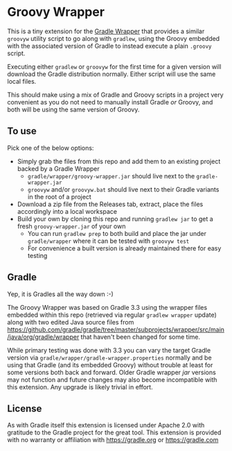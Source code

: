 # Groovy Wrapper

This is a tiny extension for the [Gradle Wrapper](https://docs.gradle.org/current/userguide/gradle_wrapper.html) that provides a similar `groovyw` utility script to go along with `gradlew`, using the Groovy embedded with the associated version of Gradle to instead execute a plain `.groovy` script.

Executing either `gradlew` or `groovyw` for the first time for a given version will download the Gradle distribution normally. Either script will use the same local files.

This should make using a mix of Gradle and Groovy scripts in a project very convenient as you do not need to manually install Gradle *or* Groovy, and both will be using the same version of Groovy.

## To use

Pick one of the below options:

* Simply grab the files from this repo and add them to an existing project backed by a Gradle Wrapper
    * `gradle/wrapper/groovy-wrapper.jar` should live next to the `gradle-wrapper.jar`
    * `groovyw` and/or `groovyw.bat` should live next to their Gradle variants in the root of a project
* Download a zip file from the Releases tab, extract, place the files accordingly into a local workspace
* Build your own by cloning this repo and running `gradlew jar` to get a fresh `groovy-wrapper.jar` of your own
    * You can run `gradlew prep` to both build and place the jar under `gradle/wrapper` where it can be tested with `groovyw test`
    * For convenience a built version is already maintained there for easy testing

## Gradle

Yep, it is Gradles all the way down :-)

The Groovy Wrapper was based on Gradle 3.3 using the wrapper files embedded within this repo (retrieved via regular `gradlew wrapper` update) along with two edited Java source files from https://github.com/gradle/gradle/tree/master/subprojects/wrapper/src/main/java/org/gradle/wrapper that haven't been changed for some time.

While primary testing was done with 3.3 you can vary the target Gradle version via `gradle/wrapper/gradle-wrapper.properties` normally and be using that Gradle (and its embedded Groovy) without trouble at least for some versions both back and forward. Older Gradle wrapper *jar* versions may not function and future changes may also become incompatible with this extension. Any upgrade is likely trivial in effort.

## License

As with Gradle itself this extension is licensed under Apache 2.0 with gratitude to the Gradle project for the great tool. This extension is provided with no warranty or affiliation with https://gradle.org or https://gradle.com 
